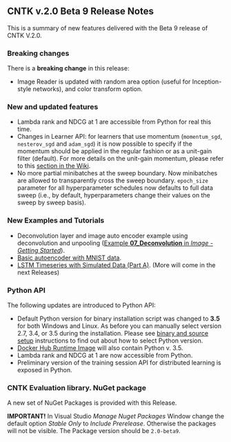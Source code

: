 ## CNTK v.2.0 Beta 9 Release Notes

This is a summary of new features delivered with the Beta 9 release of CNTK V.2.0.

### Breaking changes

There is a **breaking change** in this release:

* Image Reader is updated with random area option (useful for Inception-style networks), and color transform option.

### New and updated features

* Lambda rank and NDCG at 1 are accessible from Python for real this time.
* Changes in Learner API: for learners that use momentum (`momentum_sgd`, `nesterov_sgd` and `adam_sgd`) it is now possible to specify if the momentum should be applied  in the regular fashion or as a unit-gain filter (default). For more details on the unit-gain momentum, please refer to this [section in the Wiki](./SGD-Block#converting-learning-rate-and-momentum-parameters-from-other-toolkits). 
* No more partial minibatches at the sweep boundary. Now minibatches are allowed to transparently cross the sweep boundary. `epoch_size` parameter for all hyperparameter schedules now defaults to full data sweep (i.e., by default, hyperparameters change their values on the sweep by sweep basis).

### New Examples and Tutorials

* Deconvolution layer and image auto encoder example using deconvolution and unpooling ([Example **07_Deconvolution** in *Image - Getting Started*](https://github.com/Microsoft/CNTK/tree/v2.0.beta9.0/Examples/Image/GettingStarted)).
* [Basic autoencoder with MNIST data](https://github.com/Microsoft/CNTK/blob/v2.0.beta9.0/Tutorials/CNTK_105_Basic_Autoencoder_for_Dimensionality_Reduction.ipynb).
* [LSTM Timeseries with Simulated Data (Part A)](https://github.com/Microsoft/CNTK/blob/v2.0.beta9.0/Tutorials/CNTK_106A_LSTM_Timeseries_with_Simulated_Data.ipynb). (More will come in the next Releases) 

### Python API

The following updates are introduced to Python API:

* Default Python version for binary installation script was changed to **3.5** for both Windows and Linux. As before you can manually select version 2.7, 3.4, or 3.5 during the installation. Please see [binary and source setup](./Setup-CNTK-on-your-machine) instructions to find out about how to select Python version.
* [Docker Hub Runtime Image](./CNTK-Docker-Containers) will also contain Python v. 3.5.
* Lambda rank and NDCG at 1 are now accessible from Python.
* Preliminary version of the training session API for distributed learning is exposed in Python.

### CNTK Evaluation library. NuGet package

A new set of NuGet Packages is provided with this Release. 

**IMPORTANT!** In Visual Studio *Manage Nuget Packages* Window change the default option *Stable Only* to *Include Prerelease*. Otherwise the packages will not be visible. The Package version should be ```2.0-beta9```.